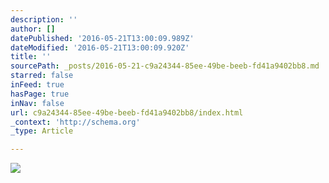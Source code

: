 ```yaml
---
description: ''
author: []
datePublished: '2016-05-21T13:00:09.989Z'
dateModified: '2016-05-21T13:00:09.920Z'
title: ''
sourcePath: _posts/2016-05-21-c9a24344-85ee-49be-beeb-fd41a9402bb8.md
starred: false
inFeed: true
hasPage: true
inNav: false
url: c9a24344-85ee-49be-beeb-fd41a9402bb8/index.html
_context: 'http://schema.org'
_type: Article

---
```

![](https://the-grid-user-content.s3-us-west-2.amazonaws.com/d4a108b6-8a88-4da5-8552-f3ea85e389e3.jpg)